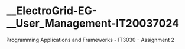# __ElectroGrid-EG-__User_Management-IT20037024
Programming Applications and Frameworks - IT3030 - Assignment 2
